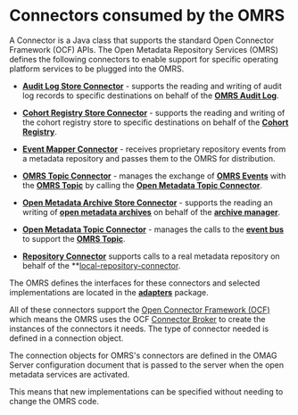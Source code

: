 <!-- SPDX-License-Identifier: Apache-2.0 -->

# Connectors consumed by the OMRS

A Connector is a Java class that supports the standard Open Connector Framework (OCF) APIs.
The Open Metadata Repository Services (OMRS) defines the following connectors to enable
support for specific operating platform services to be plugged into the OMRS.

* **[Audit Log Store Connector](audit-log-store-connector.md)** - supports the reading and writing of
audit log records to specific destinations on behalf of the **[OMRS Audit Log](../audit-log.md)**.

* **[Cohort Registry Store Connector](cohort-registry-store-connector.md)** - supports the
reading and writing of the cohort registry store to specific destinations on behalf of
the **[Cohort Registry](../cohort-registry.md)**.

* **[Event Mapper Connector](event-mapper-connector.md)** - receives proprietary repository
events from a metadata repository and passes them to the OMRS for distribution.

* **[OMRS Topic Connector](omrs-topic-connector.md)** - manages the exchange 
of **[OMRS Events](../../event-descriptions/README.md)** with
the **[OMRS Topic](../../omrs-event-topic.md)** by calling
the **[Open Metadata Topic Connector](open-metadata-topic-connector.md)**.

* **[Open Metadata Archive Store Connector](open-metadata-archive-store-connector.md)** - supports the
reading an writing of **[open metadata archives](../../open-metadata-archive.md)**
on behalf of the **[archive manager](../archive-manager.md)**.

* **[Open Metadata Topic Connector](open-metadata-topic-connector.md)** - manages
the calls to the **[event bus](../../../../adapters/open-connectors/event-bus-connectors)** to support
the **[OMRS Topic](../../omrs-event-topic.md)**.

* **[Repository Connector](repository-connector.md)** supports calls to a real metadata repository on behalf
of the **[local-repository-connector](../local-repository-connector.md).

The OMRS defines the interfaces for these connectors and selected implementations
are located in the **[adapters](../../../../adapters/open-connectors/repository-services-connectors)** package.

All of these connectors support
the [Open Connector Framework (OCF)](../../../../frameworks/open-connector-framework)
which means the OMRS uses the 
OCF [Connector Broker](../../../../frameworks/open-connector-framework/docs/connector-broker.md)
to create the instances of the connectors it needs.
The type of connector needed is defined in a connection object.

The connection objects for OMRS's connectors are defined in the
OMAG Server configuration document that is passed to the
server when the open metadata services are activated.

This means that new implementations can be specified without needing
to change the OMRS code.
